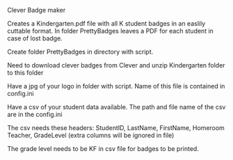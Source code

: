Clever Badge maker

Creates a Kindergarten.pdf file with all K student badges 
 in an easlily cuttable format.
In folder PrettyBadges leaves a PDF for each student in case of lost badge.

Create folder PrettyBadges in directory with script.

Need to download clever badges from Clever and unzip Kindergarten folder to this folder

Have a jpg of your logo in folder with script. 
Name of this file is contained in config.ini

Have a csv of your student data available.
The path and file name of the csv are in the config.ini

The csv needs these headers:
StudentID, LastName, FirstName, Homeroom Teacher, GradeLevel
(extra columns will be ignored in file)

The grade level needs to be KF in csv file for badges to be printed.
